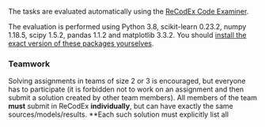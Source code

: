 The tasks are evaluated automatically using the
[ReCodEx Code Examiner](https://recodex.mff.cuni.cz/).

The evaluation is performed using Python 3.8, scikit-learn 0.23.2, numpy 1.18.5,
scipy 1.5.2, pandas 1.1.2 and matplotlib 3.3.2. You should
[install the exact version of these packages yourselves](#faq_install).

### Teamwork

Solving assignments in teams of size 2 or 3 is encouraged, but everyone has to
participate (it is forbidden not to work on an assignment and then submit
a solution created by other team members). All members of the team
**must** submit in ReCodEx **individually**, but can have exactly the same
sources/models/results. **Each such solution must explicitly list all
